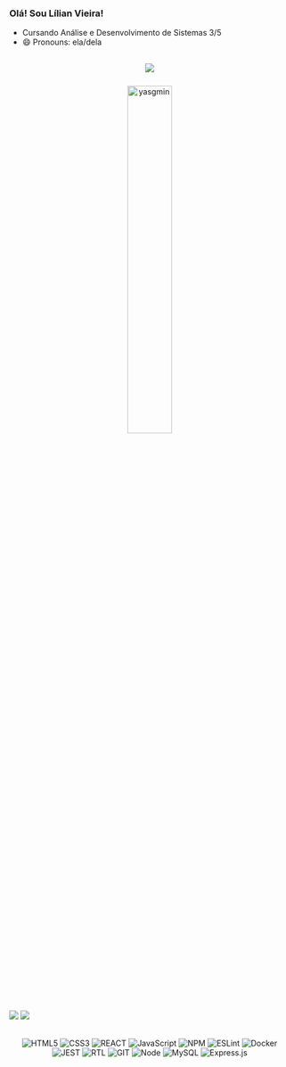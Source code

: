 ### Olá! Sou Lílian Vieira!

- Cursando Análise e Desenvolvimento de Sistemas 3/5
- 😄 Pronouns: ela/dela
  
##

<div align="center">
<img src="https://github-readme-stats.vercel.app/api?username=Lilianvieiramoura&count_private=true&show_icons=true&theme=radical" />
</div>

<div  align="center" style="margin-bottom:100px">
<p><img width=40% style="margin-top:10px" align="center" src="https://github-readme-stats.vercel.app/api/top-langs?username=Lilianvieiramoura&show_icons=true&theme=radical&title_color=ff3898&text_color=ffffff&cache_seconds=1800&locale=en&layout=compact" alt="yasgmin" /></p>
 </div>

  ![](https://img.shields.io/badge/C%23-239120?style=for-the-badge&logo=c-sharp&logoColor=white)
  ![](https://img.shields.io/badge/.NET-5C2D91?style=for-the-badge&logo=.net&logoColor=white)
<div align="center" style="display: inline_block"><br>
  <img src='https://img.shields.io/badge/html5-%23E34F26.svg?style=for-the-badge&logo=html5&logoColor=white' alt='HTML5'>
  <img src='https://img.shields.io/badge/css3-%231572B6.svg?style=for-the-badge&logo=css3&logoColor=white' alt='CSS3'>
  <img src='https://img.shields.io/badge/React-002160?style=for-the-badge&logo=react&logoColor=61DAFB' alt='REACT'>
  <img src='https://img.shields.io/badge/JavaScript-F7DF1E?style=for-the-badge&logo=javascript&logoColor=black' alt='JavaScript'>
  <img src='https://img.shields.io/badge/NPM-%23000000.svg?style=for-the-badge&logo=npm&logoColor=white' alt='NPM'>
  <img src='https://img.shields.io/badge/ESLint-4B3263?style=for-the-badge&logo=eslint&logoColor=white' alt='ESLint'>
  <img src='https://img.shields.io/badge/docker-%230db7ed.svg?style=for-the-badge&logo=docker&logoColor=white' alt='Docker'>
  <img src='https://img.shields.io/badge/Jest-C21325?style=for-the-badge&logo=jest&logoColor=white' alt='JEST'>
  <img src='https://img.shields.io/badge/testing%20library-323330?style=for-the-badge&logo=testing-library&logoColor=red' alt='RTL'>
  <img src='https://img.shields.io/badge/GIT-E44C30?style=for-the-badge&logo=git&logoColor=white' alt='GIT'>
  <img src='https://img.shields.io/badge/Node.js-43853D?style=for-the-badge&logo=node.js&logoColor=white' alt='Node'>
  <img src='https://img.shields.io/badge/MySQL-005C84?style=for-the-badge&logo=mysql&logoColor=white' alt='MySQL'>
  <img src='https://img.shields.io/badge/Express.js-404D59?style=for-the-badge' alt='Express.js'>
</div>




  
